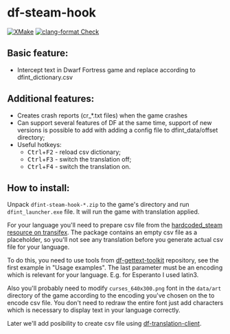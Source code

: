 # df-steam-hook

[![XMake](https://github.com/dfint/df-steam-hook/actions/workflows/xmake.yml/badge.svg)](https://github.com/dfint/df-steam-hook/actions/workflows/xmake.yml)
[![clang-format Check](https://github.com/dfint/df-steam-hook/actions/workflows/clang-format-check.yml/badge.svg)](https://github.com/dfint/df-steam-hook/actions/workflows/clang-format-check.yml)

## Basic feature:

- Intercept text in Dwarf Fortress game and replace according to dfint_dictionary.csv

## Additional features:

- Creates crash reports (cr_*.txt files) when the game crashes
- Can support several features of DF at the same time, support of new versions is possible to add with adding a config file to dfint_data/offset directory;
- Useful hotkeys:
  - <kbd>Ctrl</kbd>+<kbd>F2</kbd> - reload csv dictionary;
  - <kbd>Ctrl</kbd>+<kbd>F3</kbd> - switch the translation off;
  - <kbd>Ctrl</kbd>+<kbd>F4</kbd> - switch the translation on.

## How to install:

Unpack `dfint-steam-hook-*.zip` to the game's directory and run `dfint_launcher.exe` file. It will run the game with translation applied.

For your language you'll need to prepare csv file from the [hardcoded_steam resource on transifex](https://www.transifex.com/dwarf-fortress-translation/dwarf-fortress-steam/hardcoded_steam/). The package contains an empty csv file as a placeholder, so you'll not see any translation before you generate actual csv file for your language.

To do this, you need to use tools from [df-gettext-toolkit](https://github.com/dfint/df-gettext-toolkit) repository, see the first example in "Usage examples". The last parameter must be an encoding which is relevant for your language. E.g. for Esperanto I used latin3.

Also you'll probably need to modify `curses_640x300.png` font in the `data/art` directory of the game according to the encoding you've chosen on the to encode csv file. You don't need to redraw the entire font just add characters which is necessary to display text in your language correctly.

Later we'll add posibility to create csv file using [df-translation-client](https://github.com/dfint/df-translation-client).
